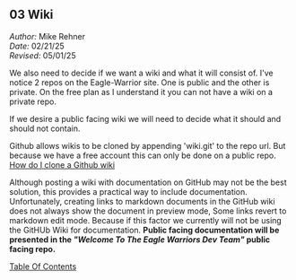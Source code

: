 ## 03 Wiki ##         

*Author:* Mike Rehner \
*Date:* 02/21/25 \
*Revised:* 05/01/25

We also need to decide if we want a wiki and what it will consist of. I've notice 
2 repos on the Eagle-Warrior site. One is public and the other is private. On 
the free plan as I understand it you can not have a wiki on a private repo.

If we desire a public facing wiki we will need to decide what it should and should not contain.

Github allows wikis to be cloned by appending 'wiki.git' to the repo url. But 
because we have a free account this can only be done on a public repo. 
[How do I clone a Github wiki](https://gist.github.com/subfuzion/0d3f19c4f780a7d75ba2) 

Although posting a wiki with documentation on GitHub may not be the best 
solution, this provides a practical way to include documentation. Unfortunately,
creating links to markdown documents in the GitHub wiki does not always show 
the document in preview mode, Some links revert to markdown edit mode. 
Because if this factor we currently will not be using the GitHUb Wiki for 
documentation. **Public facing documentation will be presented in the *"Welcome 
To The Eagle Warriors Dev Team"* public facing repo.**

[Table Of Contents](../TOC.md)